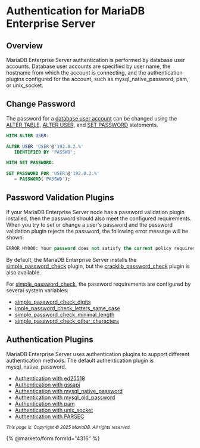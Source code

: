 # Authentication for MariaDB Enterprise Server

## Overview

MariaDB Enterprise Server authentication is performed by database user accounts. Database user accounts are specified by user name, the hostname from which the account is connecting, and the authentication plugins configured for the account, such as mysql\_native\_password, pam, or unix\_socket.

## Change Password

The password for a [database user account](../user-account-management/) can be changed using the [ALTER TABLE](../../reference/sql-statements/data-definition/alter/alter-table.md), [ALTER USER](../../reference/sql-statements/account-management-sql-statements/alter-user.md), and [SET PASSWORD](../../reference/sql-statements/account-management-sql-statements/set-password.md) statements.

```sql
WITH ALTER USER:

ALTER USER 'USER'@'192.0.2.%'
   IDENTIFIED BY 'PASSWD';
```

```sql
WITH SET PASSWORD:

SET PASSWORD FOR 'USER'@'192.0.2.%'
   = PASSWORD('PASSWD');
```

## Password Validation Plugins

If your MariaDB Enterprise Server node has a password validation plugin installed, then the password should also meet the configured requirements. When you try to set or change a user's password and the password validation plugin rejects the password, the following error message will be shown:

```sql
ERROR HY000: Your password does not satisfy the current policy requirements.
```

By default, the MariaDB Enterprise Server installs the [simple\_password\_check](../../reference/plugins/password-validation-plugins/simple-password-check-plugin.md) plugin, but the [cracklib\_password\_check](../../reference/plugins/password-validation-plugins/cracklib-password-check-plugin.md) plugin is also available.

For [simple\_password\_check](../../reference/plugins/password-validation-plugins/simple-password-check-plugin.md), the password requirements are configured by several system variables:

* [simple\_password\_check\_digits](../../reference/plugins/password-validation-plugins/simple-password-check-plugin.md#simple_password_check_digits)
* [imple\_password\_check\_letters\_same\_case](../../reference/plugins/password-validation-plugins/simple-password-check-plugin.md#simple_password_check_letters_same_cases)
* [simple\_password\_check\_minimal\_length](../../reference/plugins/password-validation-plugins/simple-password-check-plugin.md#simple_password_check_minimal_length)
* [simple\_password\_check\_other\_characters](../../reference/plugins/password-validation-plugins/simple-password-check-plugin.md#simple_password_check_other_characters)

## Authentication Plugins

MariaDB Enterprise Server uses authentication plugins to support different authentication methods. The default authentication plugin is mysql\_native\_password.

* [Authentication with ed25519](../../reference/plugins/authentication-plugins/authentication-plugin-ed25519.md)
* [Authentication with gssapi](authentication-with-gssapi.md)
* [Authentication with mysql\_native\_password](../../reference/plugins/authentication-plugins/authentication-plugin-mysql_native_password.md)
* [Authentication with mysql\_old\_password](../../reference/plugins/authentication-plugins/authentication-plugin-mysql_old_password.md)
* [Authentication with pam](../../reference/plugins/authentication-plugins/authentication-with-pluggable-authentication-modules-pam/)
* [Authentication with unix\_socket](../../reference/plugins/authentication-plugins/authentication-plugin-unix-socket.md)
* [Authentication with PARSEC](../../reference/plugins/authentication-plugins/authentication-plugin-parsec.md)

<sub>_This page is: Copyright © 2025 MariaDB. All rights reserved._</sub>

{% @marketo/form formId="4316" %}

